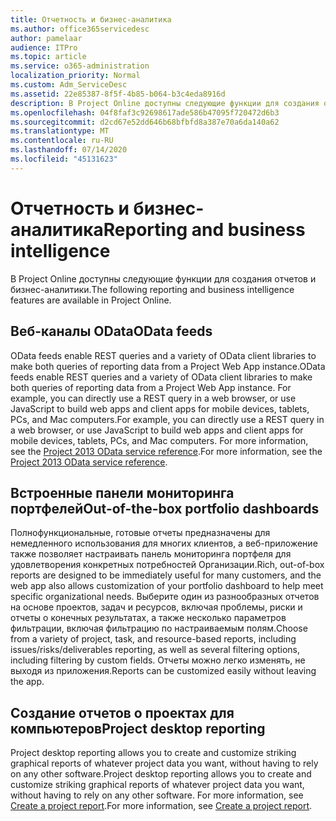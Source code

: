 ```yaml
---
title: Отчетность и бизнес-аналитика
ms.author: office365servicedesc
author: pamelaar
audience: ITPro
ms.topic: article
ms.service: o365-administration
localization_priority: Normal
ms.custom: Adm_ServiceDesc
ms.assetid: 22e85387-8f5f-4b85-b064-b3c4eda8916d
description: В Project Online доступны следующие функции для создания отчетов и бизнес-аналитики.
ms.openlocfilehash: 04f8faf3c92698617ade586b47095f720472d6b3
ms.sourcegitcommit: d2cd67e52dd646b68bfbfd8a387e70a6da140a62
ms.translationtype: MT
ms.contentlocale: ru-RU
ms.lasthandoff: 07/14/2020
ms.locfileid: "45131623"
---
```

# <a name="reporting-and-business-intelligence"></a><span data-ttu-id="b31e6-103">Отчетность и бизнес-аналитика</span><span class="sxs-lookup"><span data-stu-id="b31e6-103">Reporting and business intelligence</span></span>

<span data-ttu-id="b31e6-104">В Project Online доступны следующие функции для создания отчетов и бизнес-аналитики.</span><span class="sxs-lookup"><span data-stu-id="b31e6-104">The following reporting and business intelligence features are available in Project Online.</span></span>
  
## <a name="odata-feeds"></a><span data-ttu-id="b31e6-105">Веб-каналы OData</span><span class="sxs-lookup"><span data-stu-id="b31e6-105">OData feeds</span></span>

<span data-ttu-id="b31e6-106">OData feeds enable REST queries and a variety of OData client libraries to make both queries of reporting data from a Project Web App instance.</span><span class="sxs-lookup"><span data-stu-id="b31e6-106">OData feeds enable REST queries and a variety of OData client libraries to make both queries of reporting data from a Project Web App instance.</span></span> <span data-ttu-id="b31e6-107">For example, you can directly use a REST query in a web browser, or use JavaScript to build web apps and client apps for mobile devices, tablets, PCs, and Mac computers.</span><span class="sxs-lookup"><span data-stu-id="b31e6-107">For example, you can directly use a REST query in a web browser, or use JavaScript to build web apps and client apps for mobile devices, tablets, PCs, and Mac computers.</span></span> <span data-ttu-id="b31e6-108">For more information, see the [Project 2013 OData service reference](https://go.microsoft.com/fwlink/?LinkID=823655&amp;clcid=0x409).</span><span class="sxs-lookup"><span data-stu-id="b31e6-108">For more information, see the [Project 2013 OData service reference](https://go.microsoft.com/fwlink/?LinkID=823655&amp;clcid=0x409).</span></span>
  
## <a name="out-of-the-box-portfolio-dashboards"></a><span data-ttu-id="b31e6-109">Встроенные панели мониторинга портфелей</span><span class="sxs-lookup"><span data-stu-id="b31e6-109">Out-of-the-box portfolio dashboards</span></span>

<span data-ttu-id="b31e6-110">Полнофункциональные, готовые отчеты предназначены для немедленного использования для многих клиентов, а веб-приложение также позволяет настраивать панель мониторинга портфеля для удовлетворения конкретных потребностей Организации.</span><span class="sxs-lookup"><span data-stu-id="b31e6-110">Rich, out-of-box reports are designed to be immediately useful for many customers, and the web app also allows customization of your portfolio dashboard to help meet specific organizational needs.</span></span> <span data-ttu-id="b31e6-111">Выберите один из разнообразных отчетов на основе проектов, задач и ресурсов, включая проблемы, риски и отчеты о конечных результатах, а также несколько параметров фильтрации, включая фильтрацию по настраиваемым полям.</span><span class="sxs-lookup"><span data-stu-id="b31e6-111">Choose from a variety of project, task, and resource-based reports, including issues/risks/deliverables reporting, as well as several filtering options, including filtering by custom fields.</span></span> <span data-ttu-id="b31e6-112">Отчеты можно легко изменять, не выходя из приложения.</span><span class="sxs-lookup"><span data-stu-id="b31e6-112">Reports can be customized easily without leaving the app.</span></span> 
  
## <a name="project-desktop-reporting"></a><span data-ttu-id="b31e6-113">Создание отчетов о проектах для компьютеров</span><span class="sxs-lookup"><span data-stu-id="b31e6-113">Project desktop reporting</span></span>

<span data-ttu-id="b31e6-114">Project desktop reporting allows you to create and customize striking graphical reports of whatever project data you want, without having to rely on any other software.</span><span class="sxs-lookup"><span data-stu-id="b31e6-114">Project desktop reporting allows you to create and customize striking graphical reports of whatever project data you want, without having to rely on any other software.</span></span> <span data-ttu-id="b31e6-115">For more information, see [Create a project report](https://go.microsoft.com/fwlink/?LinkID=823657&amp;clcid=0x409).</span><span class="sxs-lookup"><span data-stu-id="b31e6-115">For more information, see [Create a project report](https://go.microsoft.com/fwlink/?LinkID=823657&amp;clcid=0x409).</span></span>
  